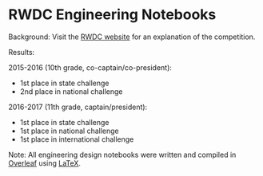 # RWDC Engineering Notebooks

Background:
Visit the [RWDC website](www.realworlddesignchallenge.org) for an explanation of the competition.

Results:

2015-2016 (10th grade, co-captain/co-president):
- 1st place in state challenge
- 2nd place in national challenge

2016-2017 (11th grade, captain/president):
- 1st place in state challenge
- 1st place in national challenge
- 1st place in international challenge

Note: All engineering design notebooks were written and compiled in [Overleaf](https://www.overleaf.com) using [LaTeX](https://en.wikipedia.org/wiki/LaTeX).
